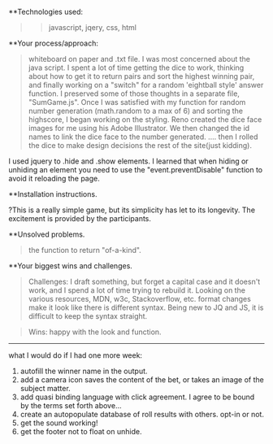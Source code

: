 **Technologies used:

>>javascript, jqery, css, html

**Your process/approach:

>whiteboard on paper and .txt file.  I was most concerned about the java script.  I spent a lot of time getting the dice to work, thinking about how to get it to return pairs and sort the highest winning pair, and finally working on a "switch" for a random 'eightball style' answer function.  I preserved some of those thoughts in a separate file, "SumGame.js".  Once I was satisfied with my function for random number generation (math.random to a max of 6) and sorting the highscore, I began working on the styling.  Reno created the dice face images for me using his Adobe Illustrator.  We then changed the id names to link the dice face to the number generated. .... then I rolled the dice to make design decisions the rest of the site(just kidding).

I used jquery to .hide and .show elements.  I learned that when hiding or unhiding an <a> element you need to use the "event.preventDisable" function to avoid it reloading the page.

>> 

**Installation instructions.

?This is a really simple game, but its simplicity has let to its longevity.  The excitement is provided by the participants.

**Unsolved problems.

>the function to return "of-a-kind".  

**Your biggest wins and challenges.

>Challenges:  I draft something, but forget a capital case and it doesn't work, and I spend a lot of time trying to rebuild it.  Looking on the various resources, MDN, w3c, Stackoverflow, etc. format changes make it look like there is different syntax.  Being new to JQ and JS, it is difficult to keep the syntax straight.

>Wins: happy with the look and function.

---------------------------
what I would do if I had one more week:

1.  autofill the winner name in the output.
2.  add a camera icon saves the content of the bet, or takes an image of the subject matter.
3.  add quasi binding language with click agreement.  I agree to be bound by the terms set forth above...
4. 	create an autopopulate database of roll results with others.  opt-in or not.
5.  get the sound working!
6.  get the footer not to float on unhide.


